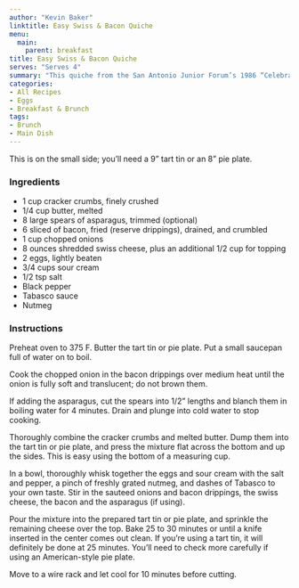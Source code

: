 ```yaml
---
author: "Kevin Baker"
linktitle: Easy Swiss & Bacon Quiche 
menu:
  main:
    parent: breakfast
title: Easy Swiss & Bacon Quiche 
serves: "Serves 4"
summary: "This quiche from the San Antonio Junior Forum’s 1986 “Celebrate San Antonio” cookbook has a simple cracker-crumb crust — no pastry, no rolling, no blind baking. The sour cream yields a very tender custard."
categories:
- All Recipes
- Eggs
- Breakfast & Brunch
tags:
- Brunch
- Main Dish
---
```

This is on the small side; you’ll need a 9” tart tin or an 8” pie plate. 

### Ingredients

<div class="ingredient-list">

* 1 cup cracker crumbs, finely crushed  
* 1/4 cup butter, melted  
* 8 large spears of asparagus, trimmed (optional)  
* 6 sliced of bacon, fried (reserve drippings), drained, and crumbled  
* 1 cup chopped onions  
* 8 ounces shredded swiss cheese, plus an additional 1/2 cup for topping  
* 2 eggs, lightly beaten  
* 3/4 cups sour cream  
* 1/2 tsp salt  
* Black pepper  
* Tabasco sauce  
* Nutmeg  

</div>

### Instructions
Preheat oven to 375 F. Butter the tart tin or pie plate. Put a small saucepan full of water on to boil.

Cook the chopped onion in the bacon drippings over medium heat until the onion is fully soft and translucent; do not brown them.

If adding the asparagus, cut the spears into 1/2” lengths and blanch them in boiling water for 4 minutes. Drain and plunge into cold water to stop cooking.

Thoroughly combine the cracker crumbs and melted butter. Dump them into the tart tin or pie plate, and press the mixture flat across the bottom and up the sides. This is easy using the bottom of a measuring cup.

In a bowl, thoroughly whisk together the eggs and sour cream with the salt and pepper, a pinch of freshly grated nutmeg, and dashes of Tabasco to your own taste. Stir in the sauteed onions and bacon drippings, the swiss cheese, the bacon and the asparagus (if using).

Pour the mixture into the prepared tart tin or pie plate, and sprinkle the remaining cheese over the top. Bake 25 to 30 minutes or until a knife inserted in the center comes out clean. If you’re using a tart tin, it will definitely be done at 25 minutes. You’ll need to check more carefully if using an American-style pie plate.

Move to a wire rack and let cool for 10 minutes before cutting.
